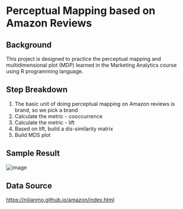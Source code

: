 # Perceptual Mapping based on Amazon Reviews

## Background
This project is designed to practice the perceptual mapping and multidimensional plot (MDP) learned in the Marketing Analytics course using R programming language.

## Step Breakdown
1. The basic unit of doing perceptual mapping on Amazon reviews is brand, so we pick a brand
2. Calculate the metric - cooccurrence
3. Calculate the metric - lift
4. Based on lift, build a dis-similarity matrix
5. Build MDS plot

## Sample Result
![image](https://user-images.githubusercontent.com/33971367/110268821-526faa00-7f90-11eb-8679-79baff737c8b.png)

## Data Source
https://nijianmo.github.io/amazon/index.html
